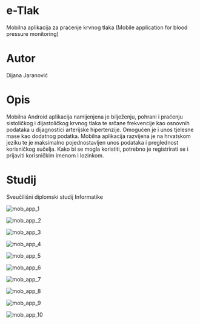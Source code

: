 # e-Tlak
Mobilna aplikacija za praćenje krvnog tlaka
(Mobile application for blood pressure monitoring)

# Autor
Dijana Jaranović 

# Opis
Mobilna Android aplikacija namijenjena je bilježenju, pohrani
i praćenju sistoličkog i dijastoličkog krvnog tlaka te srčane frekvencije 
kao osnovnih podataka u dijagnostici arterijske hipertenzije. 
Omogućen je i unos tjelesne mase kao dodatnog podatka. 
Mobilna aplikacija razvijena je na hrvatskom jeziku 
te je maksimalno pojednostavljen unos podataka i preglednost korisničkog sučelja. 
Kako bi se mogla koristiti, potrebno je registrirati se i prijaviti
korisničkim imenom i lozinkom.

# Studij
Sveučilišni diplomski studij Informatike





![mob_app_1](https://user-images.githubusercontent.com/33299469/37569380-d8ae86a6-2ae1-11e8-91e5-dcfb893b6c90.png) 



![mob_app_2](https://user-images.githubusercontent.com/33299469/37569382-dcfd7a64-2ae1-11e8-8b85-582a0ea1843a.png) 



![mob_app_3](https://user-images.githubusercontent.com/33299469/37569449-b845b17c-2ae2-11e8-9648-b49e8960a8b3.png)



![mob_app_4](https://user-images.githubusercontent.com/33299469/37569385-e175b962-2ae1-11e8-94f6-07b84eafc0cb.png)



![mob_app_5](https://user-images.githubusercontent.com/33299469/37569387-e320dc1a-2ae1-11e8-8988-8d80e908f9be.png)



![mob_app_6](https://user-images.githubusercontent.com/33299469/37569389-e546daf8-2ae1-11e8-8ad6-e98816f67624.png)



![mob_app_7](https://user-images.githubusercontent.com/33299469/37569392-e8ff9464-2ae1-11e8-9097-8b00a8251407.png)



![mob_app_8](https://user-images.githubusercontent.com/33299469/37569393-eae1e872-2ae1-11e8-9d5e-fdb9d7fefcd4.png)



![mob_app_9](https://user-images.githubusercontent.com/33299469/37569394-ec862404-2ae1-11e8-9bb5-a10f242269e8.png)



![mob_app_10](https://user-images.githubusercontent.com/33299469/37569395-eeccdc9e-2ae1-11e8-8300-7d264a2b881a.png)



